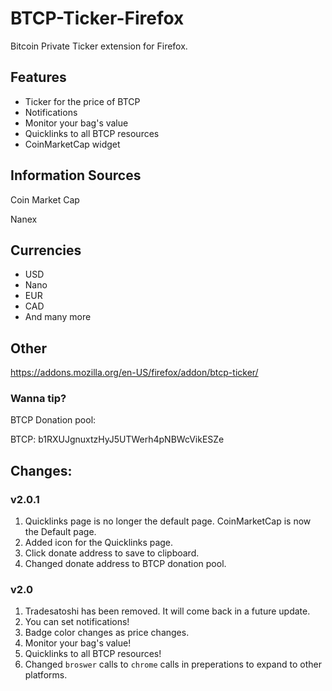# BTCP-Ticker-Firefox

Bitcoin Private Ticker extension for Firefox.

## Features

* Ticker for the price of BTCP
* Notifications
* Monitor your bag's value
* Quicklinks to all BTCP resources
* CoinMarketCap widget

## Information Sources

Coin Market Cap

Nanex

## Currencies

* USD
* Nano
* EUR
* CAD
* And many more


## Other

https://addons.mozilla.org/en-US/firefox/addon/btcp-ticker/

### Wanna tip?

BTCP Donation pool:

BTCP: b1RXUJgnuxtzHyJ5UTWerh4pNBWcVikESZe

## Changes:

### v2.0.1

1. Quicklinks page is no longer the default page. CoinMarketCap is now the Default page.
2. Added icon for the Quicklinks page.
3. Click donate address to save to clipboard.
4. Changed donate address to BTCP donation pool.


### v2.0

1. Tradesatoshi has been removed. It will come back in a future update.
2. You can set notifications!
3. Badge color changes as price changes.
4. Monitor your bag's value!
5. Quicklinks to all BTCP resources!
6. Changed `broswer` calls to `chrome` calls in preperations to expand to other platforms.

